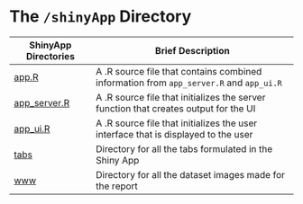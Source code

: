 # The `/shinyApp` Directory

|ShinyApp Directories | Brief Description|
|---------------| -----------------|
|[app.R](https://github.com/info201b-au2022/project-apeled/blob/main/source/shinyApp/app.R) | A .R source file that contains combined information from `app_server.R` and `app_ui.R`
|[app_server.R](https://github.com/info201b-au2022/project-apeled/blob/main/source/shinyApp/app_server.R) | A .R source file that initializes the server function that creates output for the UI
|[app_ui.R](https://github.com/info201b-au2022/project-apeled/blob/main/source/shinyApp/app_ui.R) | A .R source file that initializes the user interface that is displayed to the user
|[tabs](https://github.com/info201b-au2022/project-apeled/tree/main/source/shinyApp/tabs) | Directory for all the tabs formulated in the Shiny App
|[www](https://github.com/info201b-au2022/project-apeled/tree/main/source/shinyApp/www) | Directory for all the dataset images made for the report
